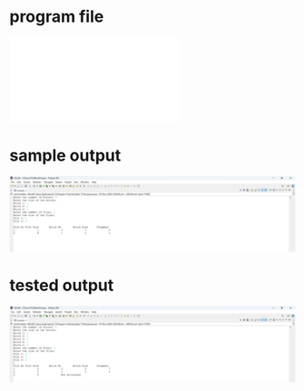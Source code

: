 # program file
![program file](WorstFit_519.java)

# sample output
![sample output](WorstFit_519.png)

# tested output
![tested output](WorstFit_output_519.png)
